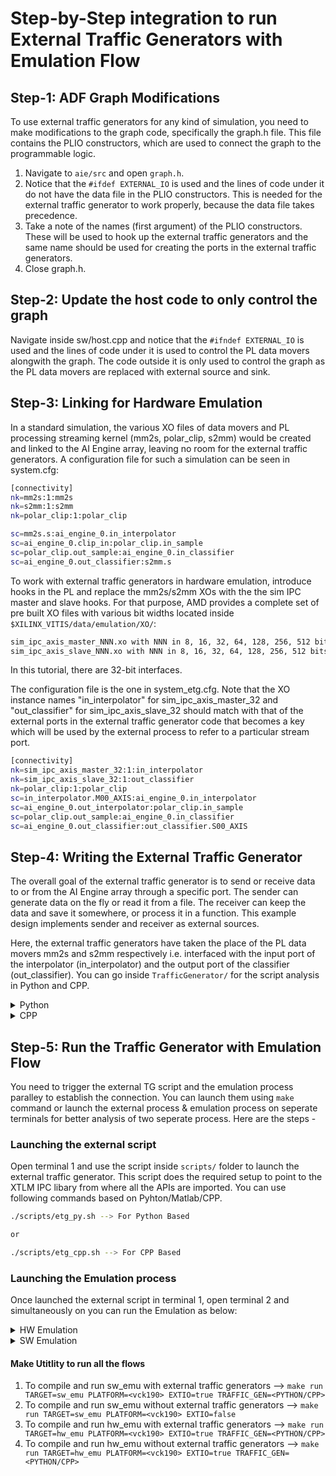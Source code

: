 # Step-by-Step integration to run External Traffic Generators with Emulation Flow 

## Step-1:  ADF Graph Modifications
To use external traffic generators for any kind of simulation, you need to make modifications to the graph code, specifically the graph.h file. This file contains the PLIO constructors, which are used to connect the graph to the programmable logic.

1. Navigate to `aie/src` and open `graph.h`.
2. Notice that the `#ifdef EXTERNAL_IO` is used and the lines of code under it do not have the data file in the PLIO constructors. This is needed for the external traffic generator to work properly, because the data file takes precedence.
3. Take a note of the names (first argument) of the PLIO constructors. These will be used to hook up the external traffic generators and the same name should be used for creating the ports in the external traffic generators. 
4. Close graph.h.

## Step-2: Update the host code to only control the graph
Navigate inside sw/host.cpp and notice that the `#ifndef EXTERNAL_IO` is used and the lines of code under it is used to control the PL data movers alongwith the graph. The code outside it is only used to control the graph as the PL data movers are replaced with external source and sink. 

## Step-3: Linking for Hardware Emulation

In a standard simulation, the various XO files of data movers and PL processing streaming kernel (mm2s, polar_clip, s2mm) would be created and linked to the AI Engine array, leaving no room for the external traffic generators. A configuration file for such a simulation can be seen in system.cfg:

```BASH
[connectivity]
nk=mm2s:1:mm2s
nk=s2mm:1:s2mm
nk=polar_clip:1:polar_clip

sc=mm2s.s:ai_engine_0.in_interpolator
sc=ai_engine_0.clip_in:polar_clip.in_sample
sc=polar_clip.out_sample:ai_engine_0.in_classifier
sc=ai_engine_0.out_classifier:s2mm.s
```

To work with external traffic generators in hardware emulation, introduce hooks in the PL and replace the mm2s/s2mm XOs with the the sim IPC master and slave hooks. For that purpose, AMD provides a complete set of pre built XO files with various bit widths located inside `$XILINX_VITIS/data/emulation/XO/`:

```BASH
sim_ipc_axis_master_NNN.xo with NNN in 8, 16, 32, 64, 128, 256, 512 bits
sim_ipc_axis_slave_NNN.xo with NNN in 8, 16, 32, 64, 128, 256, 512 bits
```
In this tutorial, there are 32-bit interfaces. 

The configuration file is the one in system_etg.cfg. Note that the XO instance names "in_interpolator" for sim_ipc_axis_master_32 and "out_classifier" for sim_ipc_axis_slave_32 should match with that of the external ports in the external traffic generator code that becomes a key which will be used by the external process to refer to a particular stream port. 

```BASH
[connectivity]
nk=sim_ipc_axis_master_32:1:in_interpolator
nk=sim_ipc_axis_slave_32:1:out_classifier
nk=polar_clip:1:polar_clip
sc=in_interpolator.M00_AXIS:ai_engine_0.in_interpolator
sc=ai_engine_0.out_interpolator:polar_clip.in_sample
sc=polar_clip.out_sample:ai_engine_0.in_classifier
sc=ai_engine_0.out_classifier:out_classifier.S00_AXIS
```

## Step-4: Writing the External Traffic Generator 
The overall goal of the external traffic generator is to send or receive data to or from the AI Engine array through a specific port. The sender can generate data on the fly or read it from a file. The receiver can keep the data and save it somewhere, or process it in a function. This example design implements sender and receiver as external sources.

Here, the external traffic generators have taken the place of the PL data movers mm2s and s2mm respectively i.e. interfaced with the input port of the interpolator (in_interpolator) and the output port of the classifier (out_classifier).  You can go inside `TrafficGenerator/` for the script analysis in Python and CPP.  

<details>
  <summary>Python</summary>

### Python

#### 1. Instantiating the XTLM Utilies

You need to create the sender and receiver objects for the AIE input PLIO/output PLIO that will make sure to instantiate the XTLM utilities for IPC based communication while sending or receiving the traffic. Open the script inside `TrafficGenerator/Python/xtg_aie.py` for the script analysis.

```BASH
in_interpolator = aie_input_plio("in_interpolator", 'int16')
out_classifier = aie_output_plio("out_classifier", 'int32')
```
Here the first parameter `in_interpolator` is a string value that should match PLIO names in the graph PLIO constructors. The second parameter is the AIE kernel datatype with which sender/receiver is interfaced. For more details on datatype mapping in Python based external traffic generators, see <UG1393 link> 

#### 2. Transmitting the data using send_data (data_val, tlast) API

You can prepare the list of data values and send them using send_data API call. The API expects data values in the list as the first parameter and TLAST value to be driven as the second.  

```BASH
in_interpolator.send_data(in_interpolator_data, True)
```
Here the first parameter `in_interpolator_data` is the list of cint16 (16-bit) real and imag values expected by the AIE kernel. The second parameter is the TLAST value as `True`

#### 3. Receiving the data using receive_data_with_size API(expected_data_size)

In order to get the received data values from the classifier, use receive_data_with_size(exp_data_size) API call. This API needs expected data size (in bytes) as an argument. The classifier expects total 4096 bytes of data in 4 iterations i.e. 1024 bytes each time receive data is called. 

```BASH 
out_classifier_data = out_classifier.receive_data_with_size(1024)
```

This API is a blocking API and it will wait till expected bytes is received at the output port.

For more details on Python based APIs, refer [Writing Traffic Generators in Python](https://docs.amd.com/r/en-US/ug1393-vitis-application-acceleration/Writing-Python-Traffic-Generators)
</details>

<details>
  <summary>CPP</summary>

### CPP

#### 1. Instantiating the XTLM Utilities

You can create the sender and receiver objects for the AIE that will make sure to instantiate the XTLM utilies for IPC based communication while sending or receiving the traffic.

```BASH
    xtlm_ipc::axis_master in_interpolator("in_interpolator");
	xtlm_ipc::axis_slave out_classifier("out_classifier");

```
#### 2. Transmitting the data using send_data (data_val, tlast) API

You can prepare the list of data values and send them using send_data API call. See lines <> in the script. The API expects data values list as the first parameter and TLAST value as the second.  

```BASH
in_interpolator.send_data(interpolator_byte_array, true);
```

Here the first parameter `interpolator_byte_array` is the data values in the form of byte array. The second parameter is the TLAST value as `True`

#### 3. Receiving the data using receive_data_with_size API(expected_data_size)

In order to get the received data values from the classifier, use receive_data_with_size(exp_data_size) API call. This API needs expected data size (in bytes) as an argument. 

```BASH 
out_classifier.receive_data_with_size(data_out_cls, 1024)
```

This API is a blocking API and it will wait till specified data i.e. total 4096 bytes is received in four iterations at the output port. Once received the specified data size, `out_data_cls` byte array. You can convert the byte array into user data type using the conversion APIs. For conversion APIs, refer [Writing Traffic Generators in C++](https://docs.amd.com/r/en-US/ug1393-vitis-application-acceleration/General-Purpose-C-API)

Once the data is received in the list, you can dump it in a file for comparing with the golden output or you can process the data further into some other function based on the application. The output of the classifier is validated against the golden output (classifier_golden.txt). 

</details>

## Step-5: Run the Traffic Generator with Emulation Flow 

You need to trigger the external TG script and the emulation process paralley to establish the connection. You can launch them using `make` command or launch the external process & emulation process on seperate terminals for better analysis of two seperate process. Here are the steps - 

### Launching the external script
Open terminal 1 and use the script inside ``scripts/`` folder to launch the external traffic generator. This script does the required setup to point to the XTLM IPC libary from where all the APIs are imported. You can use following commands based on Pyhton/Matlab/CPP. 

```BASH
./scripts/etg_py.sh --> For Python Based

or 

./scripts/etg_cpp.sh --> For CPP Based
```
### Launching the Emulation process 
Once launched the external script in terminal 1, open terminal 2 and simultaneously on you can run the Emulation as below: 

<details>
  <summary>HW Emulation</summary>

#### HW Emulation

```BASH
cd package.hw_emu &
./launch_hw_emu.sh -g --> For launching the waveform view in GUI 

or 

cd package.hw_emu &
./launch_hw_emu.sh
```
##### Viewing HW Emulation Results in the XSIM Waveform Viewer

Once you launch the hw emulation using ``-g`` flag as mentioned above, you can open the waveform as below: 

</details>

<details>
  <summary>SW Emulation</summary>

#### SW Emulation

```BASH
setenv XCL_EMULATION_MODE sw_emu
./host.exe a.xclbin 
```
</details>

#### Make Utitlity to run all the flows 

1. To compile and run sw_emu with external traffic generators --> ``make run TARGET=sw_emu PLATFORM=<vck190> EXTIO=true TRAFFIC_GEN=<PYTHON/CPP>``
2. To compile and run sw_emu without external traffic generators --> ``make run TARGET=sw_emu PLATFORM=<vck190> EXTIO=false``
3. To compile and run hw_emu with external traffic generators --> ``make run TARGET=hw_emu PLATFORM=<vck190> EXTIO=true TRAFFIC_GEN=<PYTHON/CPP>``
4. To compile and run hw_emu without external traffic generators --> ``make run TARGET=hw_emu PLATFORM=<vck190> EXTIO=true TRAFFIC_GEN=<PYTHON/CPP>``


